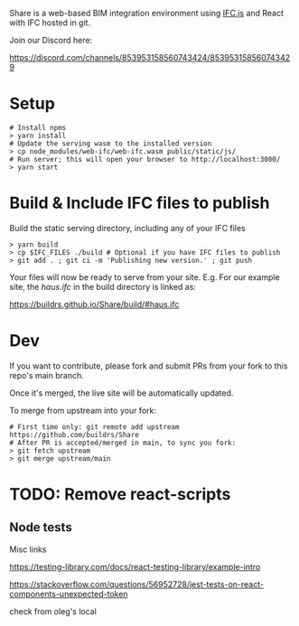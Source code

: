 Share is a web-based BIM integration environment using [IFC.js](https://github.com/IFCjs/web-ifc-viewer) and React with IFC hosted in git.

Join our Discord here:

https://discord.com/channels/853953158560743424/853953158560743429

# Setup

```
# Install npms
> yarn install
# Update the serving wasm to the installed version
> cp node_modules/web-ifc/web-ifc.wasm public/static/js/
# Run server; this will open your browser to http://localhost:3000/
> yarn start
```

# Build & Include IFC files to publish

Build the static serving directory, including any of your IFC files

```
> yarn build
> cp $IFC_FILES ./build # Optional if you have IFC files to publish
> git add . ; git ci -m 'Publishing new version.' ; git push
```

Your files will now be ready to serve from your site. E.g. For our example site, the _haus.ifc_ in the build directory is linked as:

https://buildrs.github.io/Share/build/#haus.ifc

# Dev

If you want to contribute, please fork and submit PRs from your fork to this repo's main branch.

Once it's merged, the live site will be automatically updated.

To merge from upstream into your fork:

```
# First time only: git remote add upstream https://github.com/buildrs/Share
# After PR is accepted/merged in main, to sync you fork:
> git fetch upstream
> git merge upstream/main
```

# TODO: Remove react-scripts

## Node tests

Misc links

https://testing-library.com/docs/react-testing-library/example-intro

https://stackoverflow.com/questions/56952728/jest-tests-on-react-components-unexpected-token

check from oleg's local
